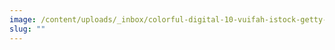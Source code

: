 ```yaml
---
image: /content/uploads/_inbox/colorful-digital-10-vuifah-istock-getty-images-166056002.jpg
slug: ""
---
```

